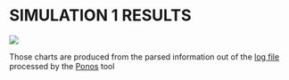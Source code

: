 # SIMULATION 1 RESULTS

<img src="charts/sim6.svg">

Those charts are produced from the parsed information out of the [log file](logs/simulation_sim6.log) processed by the [Ponos](https://github.com/PRESIB/ponos/tree/paper) tool
